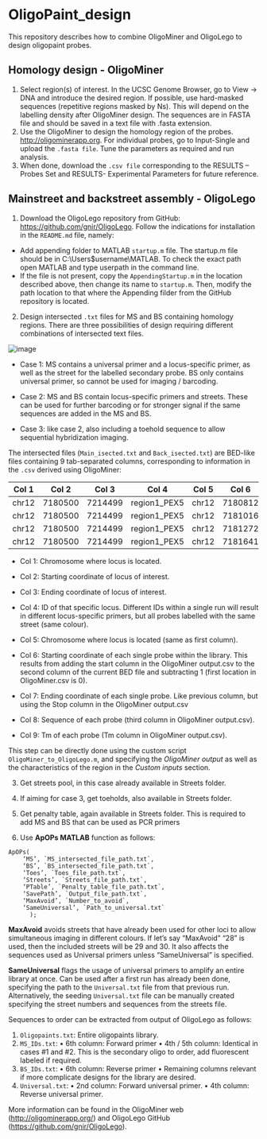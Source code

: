 # OligoPaint_design
This repository describes how to combine OligoMiner and OligoLego to design oligopaint probes.

## Homology design - OligoMiner
1. Select region(s) of interest. In the UCSC Genome Browser, go to View -> DNA and introduce the desired region. If possible, use hard-masked sequences (repetitive regions masked by Ns). This will depend on the labelling density after OligoMiner design. The sequences are in FASTA file and should be saved in a text file with .fasta extension.
2. Use the OligoMiner to design the homology region of the probes. http://oligominerapp.org. For individual probes, go to Input-Single and upload the `.fasta file`. Tune the parameters as required and run analysis.
3. When done, download the `.csv file` corresponding to the RESULTS – Probes Set and RESULTS- Experimental Parameters for future reference.

## Mainstreet and backstreet assembly - OligoLego
1. Download the OligoLego repository from GitHub: https://github.com/gnir/OligoLego. Follow the indications for installation in the `README.md` file, namely:
- Add appending folder to MATLAB `startup.m` file. The startup.m file should be in C:\Users\$username\MATLAB. To check the exact path open MATLAB and type userpath in the command line.
- If the file is not present, copy the `AppendingStartup.m` in the location described above, then change its name to `startup.m`. Then, modify the path location to that where the Appending filder from the GitHub repository is located.

2. Design intersected `.txt` files for MS and BS containing homology regions. There are three possibilities of design requiring different combinations of intersected text files.

![image](https://github.com/CosmaLab/OligoPaint_design/assets/93983592/c3024e5f-a448-4e56-a7b3-917871a4e8a9)

  - Case 1: MS contains a universal primer and a locus-specific primer, as well as the street for the labelled secondary probe. BS only contains universal primer, so cannot be used for imaging / barcoding.

  - Case 2: MS and BS contain locus-specific primers and streets. These can be used for further barcoding or for stronger signal if the same sequences are added in the MS and BS.

  - Case 3: like case 2, also including a toehold sequence to allow sequential hybridization imaging.

The intersected files (`Main_isected.txt` and `Back_isected.txt`) are BED-like files containing 9 tab-separated columns, corresponding to information in the `.csv` derived using OligoMiner:

| Col 1 | Col 2 | Col 3 | Col 4 | Col 5 | Col 6 | Col 7 | Col 8 | Col 9 |
| ---- | ---- | ---- | ---- | ---- | ---- | ---- | ---- | ---- |
| chr12 | 7180500 | 7214499 | region1_PEX5 | chr12 | 7180812 | 7180851 | AACTCATGACTTGGATATCGTTACCAAGTGGAGGAAATGG | 42.06
| chr12 | 7180500 | 7214499 | region1_PEX5 | chr12 | 7181016 | 7181056 | AAACTTGACTTACCTGAGTCAGTAAATTTGCCTTGCAGAGA | 42.13
| chr12 | 7180500 | 7214499 | region1_PEX5 | chr12 | 7181272 | 7181306 | ACCATTGCTGATCACCACTGTTGTAGACCTGCTGC | 44.58
| chr12 | 7180500 | 7214499 | region1_PEX5 | chr12 | 7181641 | 7181675 | ACCAGTAAGATTTGGTGGCCTATACGGGGATTCTC | 42.07

- Col 1:	Chromosome where locus is located.

- Col 2:	Starting coordinate of locus of interest.

- Col 3:	Ending coordinate of locus of interest.

- Col 4:	ID of that specific locus. Different IDs within a single run will result in different locus-specific primers, but all probes labelled with the same street (same colour).

- Col 5:	Chromosome where locus is located (same as first column).

- Col 6:	Starting coordinate of each single probe within the library. This results from adding the start column in the OligoMiner output.csv to the second column of the current BED file and subtracting 1 (first location in OligoMiner.csv is 0).

- Col 7:	Ending coordinate of each single probe. Like previous column, but using the Stop column in the OligoMiner output.csv

- Col 8:	Sequence of each probe (third column in OligoMiner output.csv).

- Col 9:	Tm of each probe (Tm column in OligoMiner output.csv).

This step can be directly done using the custom script `OligoMiner_to_OligoLego.m`, and specifying the _OligoMiner output_ as well as the characteristics of the region in the _Custom inputs_ section.

3. Get streets pool, in this case already available in Streets folder.

4. If aiming for case 3, get toeholds, also available in Streets folder.

5. Get penalty table, again available in Streets folder. This is required to add MS and BS that can be used as PCR primers

6. Use **ApOPs MATLAB** function as follows:
```
ApOPs(
	‘MS’, `MS_intersected_file_path.txt`,
	‘BS’, `BS_intersected_file_path.txt`,
	‘Toes’, `Toes_file_path.txt`,
	‘Streets’, `Streets_file_path.txt`,
	‘PTable’, `Penalty_table_file_path.txt`,
	‘SavePath’, `Output_file_path.txt`,
	‘MaxAvoid’, `Number_to_avoid`,
	‘SameUniversal’, `Path_to_universal.txt`
      );
```
**MaxAvoid** avoids streets that have already been used for other loci to allow simultaneous imaging in different colours. If let’s say “MaxAvoid” “28” is used, then the included streets will be 29 and 30. It also affects the sequences used as Universal primers unless “SameUniversal” is specified.

**SameUniversal** flags the usage of universal primers to amplify an entire library at once. Can be used after a first run has already been done, specifying the path to the `Universal.txt` file from that previous run. Alternatively, the seeding `Universal.txt` file can be manually created specifying the street numbers and sequences from the streets file.

Sequences to order can be extracted from output of OligoLego as follows:
1. `Oligopaints.txt`: Entire oligopaints library.
2. `MS_IDs.txt`:
•	6th column: Forward primer
•	4th / 5th column: Identical in cases #1 and #2. This is the secondary oligo to order, add fluorescent labeled if required.
3.  `BS_IDs.txt`:
•	6th column: Reverse primer
•	Remaining columns relevant if more complicate designs for the library are desired.
4. `Universal.txt`:
•	2nd column: Forward universal primer.
•	4th column: Reverse universal primer.


More information can be found in the OligoMiner web (http://oligominerapp.org/) and OligoLego GitHub (https://github.com/gnir/OligoLego).
